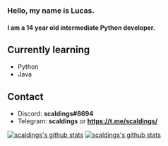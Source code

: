 ### Hello, my name is Lucas.  
#### I am a 14 year old intermediate Python developer.

## Currently learning  
* Python
* Java

## Contact  
* Discord: **scaldings#8694**  
* Telegram: **scaldings** or **https://t.me/scaldings/**  

[![scaldings's github stats](https://github-readme-stats.vercel.app/api/top-langs/?username=scaldings)](https://github.com/anuraghazra/github-readme-stats) 
[![scaldings's github stats](https://github-readme-stats.vercel.app/api?username=scaldings&show_icons=true)](https://github.com/anuraghazra/github-readme-stats)
